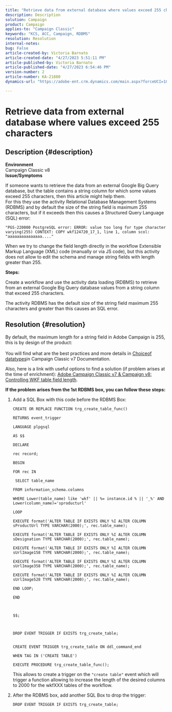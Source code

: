 ```yaml
---
title: "Retrieve data from external database where values exceed 255 characters"
description: Description
solution: Campaign
product: Campaign
applies-to: "Campaign Classic"
keywords: "KCS, ACC, Campaign, RDBMS"
resolution: Resolution
internal-notes: 
bug: False
article-created-by: Victoria Barnato
article-created-date: "4/27/2023 5:51:11 PM"
article-published-by: Victoria Barnato
article-published-date: "4/27/2023 6:54:46 PM"
version-number: 2
article-number: KA-21880
dynamics-url: "https://adobe-ent.crm.dynamics.com/main.aspx?forceUCI=1&pagetype=entityrecord&etn=knowledgearticle&id=91c2f913-24e5-ed11-a7c7-6045bd0061cb"

---
```

# Retrieve data from external database where values exceed 255 characters

## Description {#description}

<b>Environment</b><br>Campaign Classic v8<br>
<b>Issue/Symptoms</b>

If someone wants to retrieve the data from an external Google Big Query database, but the table contains a string column for which some values exceed 255 characters, then this article might help them. <br>
For this they use the activity Relational Database Management Systems (RDBMS) and by default the size of the string field is maximum 255 characters, but if it exceeds then this causes a Structured Query Language (SQL) error:

`"PGS-220000 PostgreSQL error: ERROR: value too long for type character varying(255) CONTEXT: COPY wkf124720_17_1, line 1, column scol: "aaaaaaaaaaaaaaa...."`



When we try to change the field length directly in the workflow Extensible Markup Language (XML) code (manually or via JS code), but this activity does not allow to edit the schema and manage string fields with length greater than 255.



<b>Steps:</b>

Create a workflow and use the activity data loading (RDBMS) to retrieve from an external Google Big Query database values from a string column that exceed 255 characters.

The activity RDBMS has the default size of the string field maximum 255 characters and greater than this causes an SQL error.


## Resolution {#resolution}

By default, the maximum length for a string field in Adobe Campaign is 255, this is by design of the product:<br><br>
You will find what are the best practices and more details in [Choice](https://experienceleague.adobe.com/docs/campaign-classic/using/configuring-campaign-classic/data-model/data-model-best-practices.html?lang=en#data-types)[of data](https://experienceleague.adobe.com/docs/campaign-classic/using/configuring-campaign-classic/data-model/data-model-best-practices.html?lang=en#data-types)[types](https://experienceleague.adobe.com/docs/campaign-classic/using/configuring-campaign-classic/data-model/data-model-best-practices.html?lang=en#data-types)in Campaign Classic v7 Documentation.

Also, here is a link with useful options to find a solution (if problem arises at the time of enrichment): [Adobe Campaign Classic v7 & Campaign v8: Controlling WKF table field length](https://experienceleaguecommunities.adobe.com/t5/adobe-campaign-classic-questions/controlling-wkf-table-field-length/td-p/355506).



<b>If the problem arises from the 1st RDBMS box, you can follow these steps:</b>



1. Add a SQL Box with this code before the RDBMS Box:

    ```
    CREATE OR REPLACE FUNCTION trg_create_table_func()
    
    RETURNS event_trigger
    
    LANGUAGE plpgsql
    
    AS $$
    
    DECLARE
    
    rec record;
    
    BEGIN
    
    FOR rec IN
    
     SELECT table_name
    
    FROM information_schema.columns
    
    WHERE Lower(table_name) like 'wkf' || %= instance.id % || '_%' AND Lower(column_name)='sproducturl'
    
    LOOP
    
    EXECUTE format('ALTER TABLE IF EXISTS ONLY %I ALTER COLUMN sProductUrl TYPE VARCHAR(2000);', rec.table_name);
    
    EXECUTE format('ALTER TABLE IF EXISTS ONLY %I ALTER COLUMN sDesignation TYPE VARCHAR(2000);', rec.table_name);
    
    EXECUTE format('ALTER TABLE IF EXISTS ONLY %I ALTER COLUMN sUrlImage158 TYPE VARCHAR(2000);', rec.table_name);
    
    EXECUTE format('ALTER TABLE IF EXISTS ONLY %I ALTER COLUMN sUrlImage358 TYPE VARCHAR(2000);', rec.table_name);
    
    EXECUTE format('ALTER TABLE IF EXISTS ONLY %I ALTER COLUMN sUrlImage528 TYPE VARCHAR(2000);', rec.table_name);
    
    END LOOP;
    
    END
    
     
    
    $$;
    
     
    
    DROP EVENT TRIGGER IF EXISTS trg_create_table;
    
    
    CREATE EVENT TRIGGER trg_create_table ON ddl_command_end
    
    WHEN TAG IN ('CREATE TABLE')
    
    EXECUTE PROCEDURE trg_create_table_func();
    ```



    


    This allows to create a trigger on the `"create table"` event which will trigger a function allowing to increase the length of the desired columns to 2000 for the wkfXXX tables of the workflow.
2. After the RDBMS box, add another SQL Box to drop the trigger:

    `DROP EVENT TRIGGER IF EXISTS trg_create_table;`

